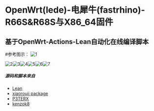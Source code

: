 
# OpenWrt(lede)-电犀牛(fastrhino)-R66S&R68S与X86_64固件

##  基于OpenWrt-Actions-Lean自动化在线编译脚本  

#参考图示：
![1](https://user-images.githubusercontent.com/83998087/215268469-993b739d-572a-4b74-827f-6b461ea22560.jpg)


![2](https://user-images.githubusercontent.com/83998087/215268475-e58fa564-5e92-491b-aeb3-634583fe3bef.jpg)![3](https://user-images.githubusercontent.com/83998087/215268481-8ad77a7f-8bdd-4913-beec-9d65d4d62bfe.jpg)![4](https://user-images.githubusercontent.com/83998087/215268484-17c49329-840b-48f5-bcd5-61285d0c33b0.jpg)![5](https://user-images.githubusercontent.com/83998087/215268491-d0235608-ea57-493d-aa79-e54ed9d70e58.jpg)![6](https://user-images.githubusercontent.com/83998087/215268499-44ed1bbc-d476-49b1-803a-5c412aee19ac.jpg)![7](https://user-images.githubusercontent.com/83998087/215268513-1a6b2b25-fa43-4151-abac-2f394d9bffbe.jpg)


##### 源码和脚本来自

- [Lean](https://github.com/coolsnowwolf/lede)
- [ xiaorouji package](https://github.com/xiaorouji/openwrt-passwall)
- [P3TERX](https://github.com/P3TERX/Actions-OpenWrt)
- [kenzok8](https://github.com/kenzok8/openwrt-packages)
